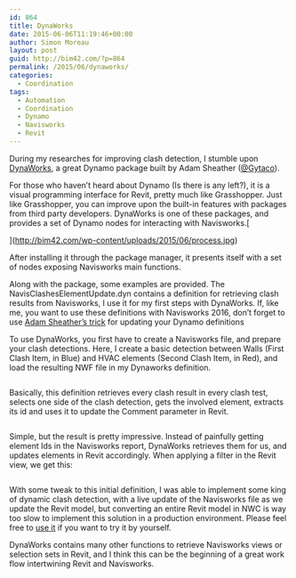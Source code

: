 ```yaml
---
id: 864
title: DynaWorks
date: 2015-06-06T11:19:46+00:00
author: Simon Moreau
layout: post
guid: http://bim42.com/?p=864
permalink: /2015/06/dynaworks/
categories:
  - Coordination
tags:
  - Automation
  - Coordination
  - Dynamo
  - Navisworks
  - Revit
---
```

During my researches for improving clash detection, I stumble upon [DynaWorks](http://stuffandbims.blogspot.fr/2014/10/dynaworks-is-here-navisworks-library.html), a great Dynamo package built by Adam Sheather ([@Gytaco](https://twitter.com/Gytaco)).

For those who haven&#8217;t heard about Dynamo (Is there is any left?), it is a visual programming interface for Revit, pretty much like Grasshopper. Just like Grasshopper, you can improve upon the built-in features with packages from third party developers. DynaWorks is one of these packages, and provides a set of Dynamo nodes for interacting with Navisworks.[
  
](http://bim42.com/wp-content/uploads/2015/06/process.jpg) 

After installing it through the package manager, it presents itself with a set of nodes exposing Navisworks main functions.

Along with the package, some examples are provided. The NavisClashesElementUpdate.dyn contains a definition for retrieving clash results from Navisworks, I use it for my first steps with DynaWorks. If, like me, you want to use these definitions with Navisworks 2016, don&#8217;t forget to use [Adam Sheather&#8217;s trick](http://stuffandbims.blogspot.fr/2015/05/dynaworks16-release.html) for updating your Dynamo definitions

To use DynaWorks, you first have to create a Navisworks file, and prepare your clash detections. Here, I create a basic detection between Walls (First Clash Item, in Blue) and HVAC elements (Second Clash Item, in Red), and load the resulting NWF file in my Dynaworks definition.

![<img class="aligncenter size-full wp-image-867" src="http://bim42.com/wp-content/uploads/2015/06/TestSelection.jpg" alt="TestSelection" width="500" height="308" srcset="https://bim42.com/wp-content/uploads/2015/06/TestSelection.jpg 500w, https://bim42.com/wp-content/uploads/2015/06/TestSelection-300x185.jpg 300w, https://bim42.com/wp-content/uploads/2015/06/TestSelection-487x300.jpg 487w" sizes="(max-width: 500px) 100vw, 500px" />](http://bim42.com/wp-content/uploads/2015/06/TestSelection.jpg)

Basically, this definition retrieves every clash result in every clash test, selects one side of the clash detection, gets the involved element, extracts its id and uses it to update the Comment parameter in Revit.

![<img class="aligncenter size-full wp-image-865" src="http://bim42.com/wp-content/uploads/2015/06/process.jpg" alt="process" width="500" height="376" srcset="https://bim42.com/wp-content/uploads/2015/06/process.jpg 500w, https://bim42.com/wp-content/uploads/2015/06/process-300x226.jpg 300w, https://bim42.com/wp-content/uploads/2015/06/process-399x300.jpg 399w" sizes="(max-width: 500px) 100vw, 500px" />](http://bim42.com/wp-content/uploads/2015/06/process.jpg)

Simple, but the result is pretty impressive. Instead of painfully getting element Ids in the Navisworks report, DynaWorks retrieves them for us, and updates elements in Revit accordingly. When applying a filter in the Revit view, we get this:

![<img class="aligncenter size-full wp-image-866" src="http://bim42.com/wp-content/uploads/2015/06/result.jpg" alt="result" width="500" height="305" srcset="https://bim42.com/wp-content/uploads/2015/06/result.jpg 500w, https://bim42.com/wp-content/uploads/2015/06/result-300x183.jpg 300w, https://bim42.com/wp-content/uploads/2015/06/result-492x300.jpg 492w" sizes="(max-width: 500px) 100vw, 500px" />](http://bim42.com/wp-content/uploads/2015/06/result.jpg)

With some tweak to this initial definition, I was able to implement some king of dynamic clash detection, with a live update of the Navisworks file as we update the Revit model, but converting an entire Revit model in NWC is way too slow to implement this solution in a production environment. Please feel free to [use it](https://bitbucket.org/simonmoreau/clashdetective/downloads/NavisClashesElementUpdateDynamicaly.dyn) if you want to try it by yourself.

DynaWorks contains many other functions to retrieve Navisworks views or selection sets in Revit, and I think this can be the beginning of a great work flow intertwining Revit and Navisworks.
